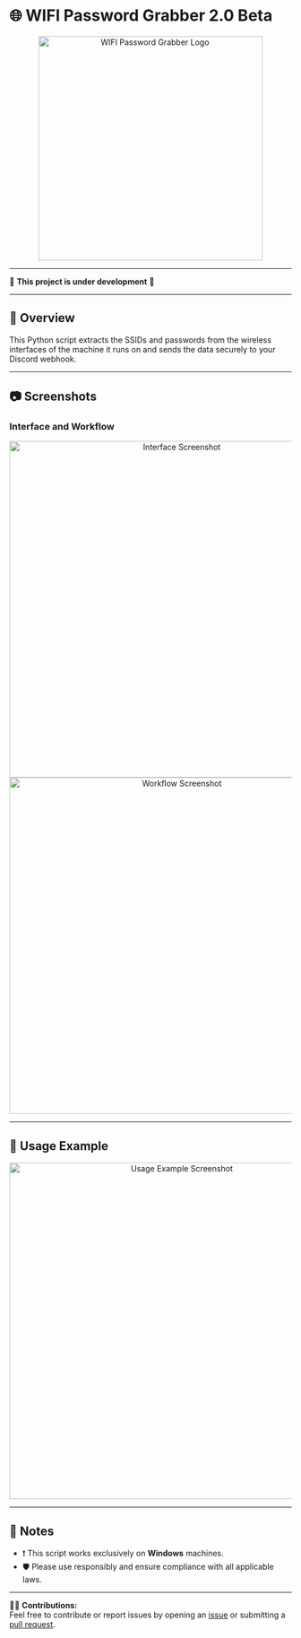 # 🌐 WIFI Password Grabber 2.0 Beta

<p align="center">
  <img src="https://imgur.com/jEgI0ts.png" alt="WIFI Password Grabber Logo" width="400">
</p>

---

🚧 **This project is under development** 🚧

---

## 📜 Overview

This Python script extracts the SSIDs and passwords from the wireless interfaces of the machine it runs on and sends the data securely to your Discord webhook.

---

## 📷 Screenshots

### Interface and Workflow
<p align="center">
  <img src="https://imgur.com/PyUQuDQ.png" alt="Interface Screenshot" width="600">
  <img src="https://imgur.com/K8ohv5U.png" alt="Workflow Screenshot" width="600">
</p>

---

## 🔧 Usage Example
<p align="center">
  <img src="https://imgur.com/tCkzYlv.png" alt="Usage Example Screenshot" width="600">
</p>

---

## 📌 Notes

- ❗ This script works exclusively on **Windows** machines.
- 🛡️ Please use responsibly and ensure compliance with all applicable laws.

---

👨‍💻 **Contributions:**  
Feel free to contribute or report issues by opening an [issue](#) or submitting a [pull request](#).  
